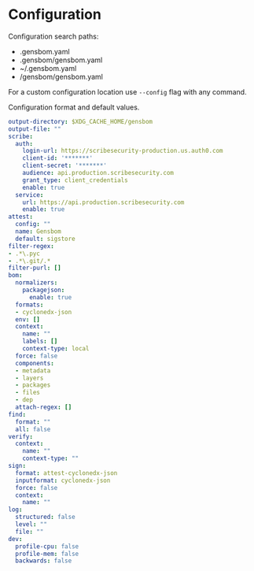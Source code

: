 # Configuration 

Configuration search paths:
- .gensbom.yaml
- .gensbom/gensbom.yaml
- ~/.gensbom.yaml
- <k>/gensbom/gensbom.yaml

For a custom configuration location use `--config` flag with any command.

Configuration format and default values.
```yaml
output-directory: $XDG_CACHE_HOME/gensbom
output-file: ""
scribe:
  auth:
    login-url: https://scribesecurity-production.us.auth0.com
    client-id: '*******'
    client-secret: '*******'
    audience: api.production.scribesecurity.com
    grant_type: client_credentials
    enable: true
  service:
    url: https://api.production.scribesecurity.com
    enable: true
attest:
  config: ""
  name: Gensbom
  default: sigstore
filter-regex:
- .*\.pyc
- .*\.git/.*
filter-purl: []
bom:
  normalizers:
    packagejson:
      enable: true
  formats:
  - cyclonedx-json
  env: []
  context:
    name: ""
    labels: []
    context-type: local
  force: false
  components:
  - metadata
  - layers
  - packages
  - files
  - dep
  attach-regex: []
find:
  format: ""
  all: false
verify:
  context:
    name: ""
    context-type: ""
sign:
  format: attest-cyclonedx-json
  inputformat: cyclonedx-json
  force: false
  context:
    name: ""
log:
  structured: false
  level: ""
  file: ""
dev:
  profile-cpu: false
  profile-mem: false
  backwards: false
```
